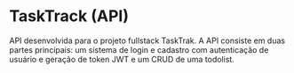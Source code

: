 # TaskTrack (API)

API desenvolvida para o projeto fullstack TaskTrak. A API consiste em duas partes principais: um sistema de login e cadastro com autenticação de usuário e geração de token JWT e um CRUD de uma todolist.